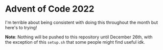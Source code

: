 # Advent of Code 2022

I'm terrible about being consistent with doing this throughout the month but here's to trying!

**Note**: Nothing will be pushed to this repository until December 26th, with the exception of this `setup.sh` that some people might find useful idk.